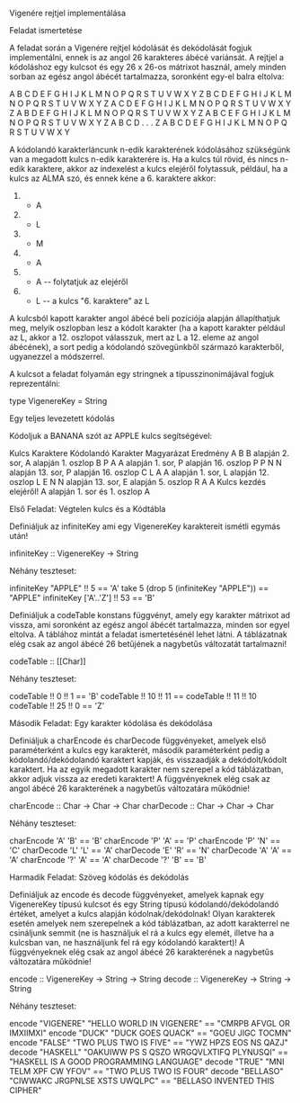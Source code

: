 Vigenére rejtjel implementálása

Feladat ismertetése

A feladat során a Vigenére rejtjel kódolását és dekódolását fogjuk implementálni, ennek is az angol 26
karakteres ábécé variánsát. A rejtjel a kódoláshoz egy kulcsot és egy 26 x 26-os mátrixot használ, amely
minden sorban az egész angol ábécét tartalmazza, soronként egy-el balra eltolva:

A B C D E F G H I J K L M N O P Q R S T U V W X Y Z
B C D E F G H I J K L M N O P Q R S T U V W X Y Z A
C D E F G H I J K L M N O P Q R S T U V W X Y Z A B
D E F G H I J K L M N O P Q R S T U V W X Y Z A B C
E F G H I J K L M N O P Q R S T U V W X Y Z A B C D
.
.
.
Z A B C D E F G H I J K L M N O P Q R S T U V W X Y

A kódolandó karakterláncunk n-edik karakterének kódolásához szükségünk van a megadott kulcs n-edik
karakterére is. Ha a kulcs túl rövid, és nincs n-edik karaktere, akkor az indexelést a kulcs elejéről folytassuk,
például, ha a kulcs az ALMA szó, és ennek kéne a 6. karaktere akkor:

1. - A
2. - L
3. - M
4. - A
5. - A -- folytatjuk az elejéről
6. - L -- a kulcs "6. karaktere" az L

A kulcsból kapott karakter angol ábécé beli pozíciója alapján állapíthatjuk meg, melyik oszlopban lesz a
kódolt karakter (ha a kapott karakter például az L, akkor a 12. oszlopot válasszuk, mert az L a 12. eleme az
angol ábécének), a sort pedig a kódolandó szövegünkből származó karakterből, ugyanezzel a módszerrel.

A kulcsot a feladat folyamán egy stringnek a típusszinonímájával fogjuk reprezentálni:

type VigenereKey = String

Egy teljes levezetett kódolás

Kódoljuk a BANANA szót az APPLE kulcs segítségével:

Kulcs Karaktere		Kódolandó Karakter		Magyarázat			Eredmény
A 			B 			B alapján 2. sor, A alapján 1. oszlop 	B
P 			A 			A alapján 1. sor, P alapján 16. oszlop 	P
P 			N 			N alapján 13. sor, P alapján 16. oszlop C
L 			A 			A alapján 1. sor, L alapján 12. oszlop 	L
E 			N 			N alapján 13. sor, E alapján 5. oszlop 	R
A 			A 			Kulcs kezdés elejéről! A alapján 1. sor és 1. oszlop A


Első Feladat: Végtelen kulcs és a Kódtábla

Definiáljuk az infiniteKey ami egy VigenereKey karaktereit ismétli egymás után!

infiniteKey :: VigenereKey -> String

Néhány teszteset:

infiniteKey "APPLE" !! 5 == 'A'
take 5 (drop 5 (infiniteKey "APPLE")) == "APPLE"
infiniteKey ['A'..'Z'] !! 53 == 'B'

Definiáljuk a codeTable konstans függvényt, amely egy karakter mátrixot ad vissza, ami soronként az egész
angol ábécét tartalmazza, minden sor egyel eltolva. A táblához mintát a feladat ismertetésénél lehet látni. A
táblázatnak elég csak az angol ábécé 26 betűjének a nagybetűs változatát tartalmazni!

codeTable :: [[Char]]

Néhány teszteset:

codeTable !! 0 !! 1 == 'B'
codeTable !! 10 !! 11 == codeTable !! 11 !! 10
codeTable !! 25 !! 0 == 'Z'


Második Feladat: Egy karakter kódolása és dekódolása

Definiáljuk a charEncode és charDecode függvényeket, amelyek első paraméterként a kulcs egy karakterét,
második paraméterként pedig a kódolandó/dekódolandó karaktert kapják, és visszaadják a dekódolt/kódolt
karaktert. Ha az egyik megadott karakter nem szerepel a kód táblázatban, akkor adjuk vissza az eredeti
karaktert! A függvényeknek elég csak az angol ábécé 26 karakterének a nagybetűs változatára működnie!

charEncode :: Char -> Char -> Char
charDecode :: Char -> Char -> Char

Néhány teszteset:

charEncode 'A' 'B' == 'B'
charEncode 'P' 'A' == 'P'
charEncode 'P' 'N' == 'C'
charDecode 'L' 'L' == 'A'
charDecode 'E' 'R' == 'N'
charDecode 'A' 'A' == 'A'
charEncode '?' 'A' == 'A'
charDecode '?' 'B' == 'B'


Harmadik Feladat: Szöveg kódolás és dekódolás

Definiáljuk az encode és decode függvényeket, amelyek kapnak egy VigenereKey típusú kulcsot és egy String
típusú kódolandó/dekódolandó értéket, amelyet a kulcs alapján kódolnak/dekódolnak! Olyan karakterek esetén
amelyek nem szerepelnek a kód táblázatban, az adott karakterrel ne csináljunk semmit (ne is használjuk el rá
a kulcs egy elemét, illetve ha a kulcsban van, ne használjunk fel rá egy kódolandó karaktert)! A függvényeknek
elég csak az angol ábécé 26 karakterének a nagybetűs változatára működnie!

encode :: VigenereKey -> String -> String
decode :: VigenereKey -> String -> String

Néhány teszteset:

encode "VIGENERE" "HELLO WORLD IN VIGENERE" == "CMRPB AFVGL OR IMXIIMXI"
encode "DUCK" "DUCK GOES QUACK" == "GOEU JIGC TOCMN"
encode "FALSE" "TWO PLUS TWO IS FIVE" == "YWZ HPZS EOS NS QAZJ"
decode "HASKELL" "OAKUIWW PS S QSZO WRGQVLXTIFQ PLYNUSQI" == "HASKELL IS A GOOD PROGRAMMING LANGUAGE"
decode "TRUE" "MNI TELM XPF CW YFOV" == "TWO PLUS TWO IS FOUR"
decode "BELLASO" "CIWWAKC JRGPNLSE XSTS UWQLPC" == "BELLASO INVENTED THIS CIPHER"